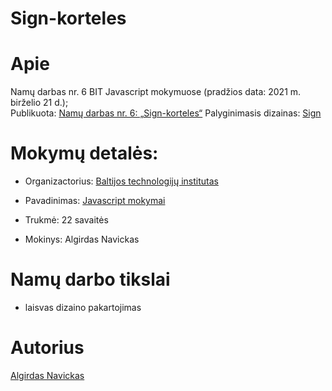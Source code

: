 # Sign-korteles

# Apie

Namų darbas nr. 6 BIT Javascript mokymuose (pradžios data: 2021 m. birželio 21 d.);<br>
Publikuota: [Namų darbas nr. 6: „Sign-korteles“]( https://algis1978.github.io/Sign-korteles/)
Palyginimasis dizainas: [Sign](https://cdn.discordapp.com/attachments/850245533838868480/850247618122874910/login.png)

# Mokymų detalės:

- Organizactorius:
  [Baltijos technologijų institutas](https://bit.lt/)

- Pavadinimas:
  [Javascript mokymai](https://bit.lt/studijos/javascript-studijos/)

- Trukmė:
  22 savaitės

- Mokinys:
  Algirdas Navickas

# Namų darbo tikslai

- laisvas dizaino pakartojimas

# Autorius

[Algirdas Navickas](https://github.com/algis1978)
